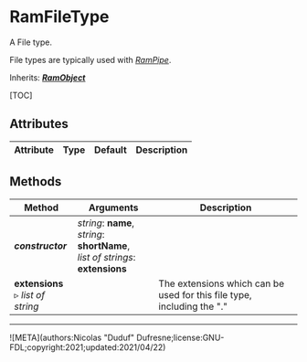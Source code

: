 # RamFileType

A File type.

File types are typically used with *[RamPipe](ram_pipe.md)*.

Inherits: [***RamObject***](ram_object.md)

[TOC]

## Attributes

| Attribute | Type | Default | Description |
| --- | --- | --- | --- |

## Methods

| Method | Arguments | Description |
| --- | --- | --- |
| ***constructor*** | *string*: **name**,<br />*string*: **shortName**,<br />*list of strings*: **extensions** | |
| **extensions**<br />▹ *list of string* | | The extensions which can be used for this file type, including the "." |
____

![META](authors:Nicolas "Duduf" Dufresne;license:GNU-FDL;copyright:2021;updated:2021/04/22)
